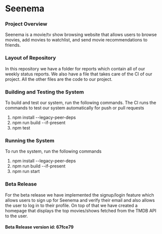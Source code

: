 # Seenema
### Project Overview
Seenema is a movie/tv show browsing website that allows users to browse movies, add movies to watchlist, and send movie recommendations to friends. 

### Layout of Repository
In this repository we have a folder for reports which contain all of our weekly status reports. We also have a file that takes care of the CI of our project. All the other files are the code to our project.

### Building and Testing the System
To build and test our system, run the following commands. The CI runs the commands to test our system automatically for push or pull requests
1. npm install --legacy-peer-deps
2. npm run build --if-present
3. npm test

### Running the System
To run the system, run the following commands
1. npm install --legacy-peer-deps
2. npm run build --if-present
3. npm run start

### Beta Release
For the beta release we have implemented the signup/login feature which allows users to sign up for Seenema and verify their email and also allows the user to log in to their profile.
On top of that we have created a homepage that displays the top movies/shows fetched from the TMDB API to the user.

#### Beta Release version id: 67fce79
